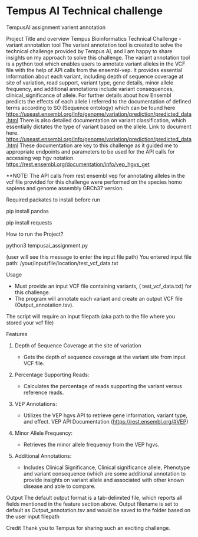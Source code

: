 # Tempus AI Technical challenge
TempusAI assignment varient annotation

Project Title and overview 
Tempus Bioinformatics Technical Challenge - variant annotation tool 
The variant annotation tool is created to solve the technical challenge provided by Tempus AI, and I am happy to share insights on my approach to solve this challenge. The variant annotation tool is a python tool which enables users to annotate variant alleles in the VCF file with the help of API calls from the ensembl-vep. It provides essential information about each variant, including depth of sequence coverage at site of variation, read support, variant type, gene details, minor allele frequency, and additional annotations include variant consequences, clinical_significance of allele.
For further details about how Ensembl predicts the effects of each allele I referred to the documentation of defined terms according to SO (Sequence ontology) which can be found here https://useast.ensembl.org/info/genome/variation/prediction/predicted_data.html
There is also detailed documentation on variant classification, which essentially dictates the type of variant based on the allele. Link to document here. https://useast.ensembl.org/info/genome/variation/prediction/predicted_data.html
These documentation are key to this challenge as it guided me to appropriate endpoints and parameters to be used for the API calls for accessing vep hgv notation. https://rest.ensembl.org/documentation/info/vep_hgvs_get 


**NOTE: The API calls from rest ensembl vep for annotating alleles in the vcf file provided for this challenge were performed on the species homo sapiens and genome assembly GRCh37 version. 


Required packates to install before run

pip install pandas

pip install requests

How to run the Project?

python3 tempusai_assignment.py 

(user will see this message to enter the input file path)
You entered input file path: /your/input/file/location/test_vcf_data.txt 

Usage 


* Must provide an input VCF file containing variants, ( test_vcf_data.txt) for this challenge.
* The program will annotate each variant and create an output VCF file (Output_annotation.tsv).


The script will require an input filepath (aka path to the file where you stored your vcf file) 




Features
1. Depth of Sequence Coverage at the site of variation
   * Gets the depth of sequence coverage at the variant site from input VCF file.


2. Percentage Supporting Reads:
   * Calculates the percentage of reads supporting the variant versus reference reads.
3. VEP Annotations:
   * Utilizes the VEP hgvs API to retrieve gene information, variant type, and effect.
VEP API Documentation (https://rest.ensembl.org/#VEP)
4. Minor Allele Frequency:
   * Retrieves the minor allele frequency from the VEP hgvs.
5. Additional Annotations:
   * Includes Clinical Significance, Clinical significance allele, Phenotype and variant consequence (which are some additional annotation to provide insights on variant allele and associated with other known disease and able to compare.




Output 
The default output format is a tab-delimited file, which reports all fields mentioned in the feature section above.
Output filename is set to default as Output_annotation.tsv and would be saved to the folder based on the user input filepath




Credit 
Thank you to Tempus for sharing such an exciting challenge.
